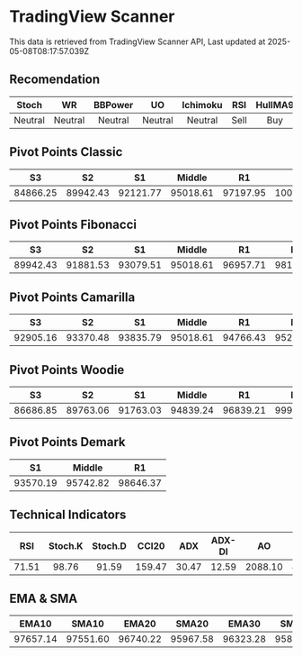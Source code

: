 # TradingView Scanner
This data is retrieved from TradingView Scanner API, Last updated at 2025-05-08T08:17:57.039Z

## Recomendation
| Stoch | WR | BBPower | UO | Ichimoku | RSI | HullMA9 |
| :---: | :---: | :---: | :---: | :---: | :---: | :---: |
| Neutral | Neutral | Neutral | Neutral | Neutral | Sell | Buy |

## Pivot Points Classic
| S3 | S2 | S1 | Middle | R1 | R2 | R3 |
| :---: | :---: | :---: | :---: | :---: | :---: | :---: |
| 84866.25 | 89942.43 | 92121.77 | 95018.61 | 97197.95 | 100094.79 | 105170.97 |

## Pivot Points Fibonacci
| S3 | S2 | S1 | Middle | R1 | R2 | R3 |
| :---: | :---: | :---: | :---: | :---: | :---: | :---: |
| 89942.43 | 91881.53 | 93079.51 | 95018.61 | 96957.71 | 98155.69 | 100094.79 |

## Pivot Points Camarilla
| S3 | S2 | S1 | Middle | R1 | R2 | R3 |
| :---: | :---: | :---: | :---: | :---: | :---: | :---: |
| 92905.16 | 93370.48 | 93835.79 | 95018.61 | 94766.43 | 95231.74 | 95697.06 |

## Pivot Points Woodie
| S3 | S2 | S1 | Middle | R1 | R2 | R3 |
| :---: | :---: | :---: | :---: | :---: | :---: | :---: |
| 86686.85 | 89763.06 | 91763.03 | 94839.24 | 96839.21 | 99915.42 | 101915.39 |

## Pivot Points Demark
| S1 | Middle | R1 |
| :---: | :---: | :---: |
| 93570.19 | 95742.82 | 98646.37 |

## Technical Indicators
| RSI | Stoch.K | Stoch.D | CCI20 | ADX | ADX-DI | AO | Mom | MACD | MACD | W.R | HullMA9 |
| :---: | :---: | :---: | :---: | :---: | :---: | :---: | :---: | :---: | :---: | :---: | :---: |
| 71.51 | 98.76 | 91.59 | 159.47 | 30.47 | 12.59 | 2088.10 | 4659.97 | 931.47 | 462.54 | -0.22 | 99534.29 |

## EMA & SMA
| EMA10 | SMA10 | EMA20 | SMA20 | EMA30 | SMA30 | EMA50 | SMA50 | EMA100 | SMA100 | EMA200 | SMA200 |
| :---: | :---: | :---: | :---: | :---: | :---: | :---: | :---: | :---: | :---: | :---: | :---: |
| 97657.14 | 97551.60 | 96740.22 | 95967.58 | 96323.28 | 95820.13 | 95712.52 | 95863.72 | 93898.70 | 94719.67 | 91172.88 | 88820.59 |